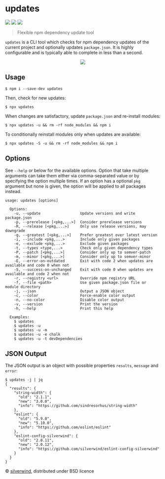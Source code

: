 # updates
[![](https://img.shields.io/npm/v/updates.svg?style=flat)](https://www.npmjs.org/package/updates) [![](https://img.shields.io/npm/dm/updates.svg)](https://www.npmjs.org/package/updates) [![](https://api.travis-ci.org/silverwind/updates.svg?style=flat)](https://travis-ci.org/silverwind/updates)
> Flexible npm dependency update tool

`updates` is a CLI tool which checks for npm dependency updates of the current project and optionally updates `package.json`. It is highly configurable and is typically able to complete in less than a second.

<p align="center">
  <img src="https://i.imgur.com/tI7rp0g.png"/>
</p>

## Usage

```console
$ npm i --save-dev updates
```

Then, check for new updates:
```console
$ npx updates
```

When changes are satisfactory, update `package.json` and re-install modules:
```console
$ npx updates -u && rm -rf node_modules && npm i
```

To conditionally reinstall modules only when updates are available:
```console
$ npx updates -S -u && rm -rf node_modules && npm i
```

## Options

See `--help` or below for the available options. Option that take multiple arguments can take them either via comma-separated value or by specifying the option multiple times. If an option has a optional `pkg` argument but none is given, the option will be applied to all packages instead.

```
usage: updates [options]

  Options:
    -u, --update                  Update versions and write package.json
    -p, --prerelease [<pkg,...>]  Consider prerelease versions
    -R, --release [<pkg,...>]     Only use release versions, may downgrade
    -g, --greatest [<pkg,...>]    Prefer greatest over latest version
    -i, --include <pkg,...>       Include only given packages
    -e, --exclude <pkg,...>       Exclude given packages
    -t, --types <type,...>        Check only given dependency types
    -P, --patch [<pkg,...>]       Consider only up to semver-patch
    -m, --minor [<pkg,...>]       Consider only up to semver-minor
    -E, --error-on-outdated       Exit with code 2 when updates are available and code 0 when not
    -S, --success-on-unchanged    Exit with code 0 when updates are available and code 2 when not
    -r, --registry <url>          Override npm registry URL
    -f, --file <path>             Use given package.json file or module directory
    -j, --json                    Output a JSON object
    -c, --color                   Force-enable color output
    -n, --no-color                Disable color output
    -v, --version                 Print the version
    -h, --help                    Print this help

  Examples:
    $ updates
    $ updates -u
    $ updates -u -m
    $ updates -u -e chalk
    $ updates -u -t devDependencies
```

## JSON Output

The JSON output is an object with possible properties `results`, `message` and `error`:

```console
$ updates -j | jq
{
  "results": {
    "string-width": {
      "old": "2.1.1",
      "new": "3.0.0",
      "info": "https://github.com/sindresorhus/string-width"
    },
    "eslint": {
      "old": "5.9.0",
      "new": "5.10.0",
      "info": "https://github.com/eslint/eslint"
    },
    "eslint-config-silverwind": {
      "old": "2.0.11",
      "new": "2.0.12",
      "info": "https://github.com/silverwind/eslint-config-silverwind"
    }
  }
}
```

© [silverwind](https://github.com/silverwind), distributed under BSD licence
